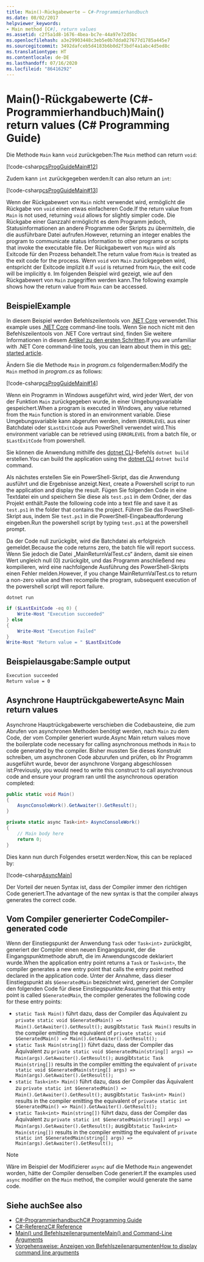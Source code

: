 ```yaml
---
title: Main()-Rückgabewerte – C#-Programmierhandbuch
ms.date: 08/02/2017
helpviewer_keywords:
- Main method [C#], return values
ms.assetid: c2f5a1d8-1676-4bea-bc7e-44a97e72d5bc
ms.openlocfilehash: a3e29903448c3eb5e0b7dda027677d1785a445e7
ms.sourcegitcommit: 3492dafceb5d4183b6b0d2f3bdf4a1abc4d5ed8c
ms.translationtype: HT
ms.contentlocale: de-DE
ms.lasthandoff: 07/16/2020
ms.locfileid: "86416292"
---
```

# <a name="main-return-values-c-programming-guide"></a><span data-ttu-id="52a2d-102">Main()-Rückgabewerte (C#-Programmierhandbuch)</span><span class="sxs-lookup"><span data-stu-id="52a2d-102">Main() return values (C# Programming Guide)</span></span>

<span data-ttu-id="52a2d-103">Die Methode `Main` kann `void` zurückgeben:</span><span class="sxs-lookup"><span data-stu-id="52a2d-103">The `Main` method can return `void`:</span></span>

 [!code-csharp[csProgGuideMain#12](~/samples/snippets/csharp/VS_Snippets_VBCSharp/csProgGuideMain/CS/Class3.cs#12)]

<span data-ttu-id="52a2d-104">Zudem kann `int` zurückgegeben werden:</span><span class="sxs-lookup"><span data-stu-id="52a2d-104">It can also return an `int`:</span></span>

 [!code-csharp[csProgGuideMain#13](~/samples/snippets/csharp/VS_Snippets_VBCSharp/csProgGuideMain/CS/Class3.cs#13)]

<span data-ttu-id="52a2d-105">Wenn der Rückgabewert von `Main` nicht verwendet wird, ermöglicht die Rückgabe von `void` einen etwas einfacheren Code.</span><span class="sxs-lookup"><span data-stu-id="52a2d-105">If the return value from `Main` is not used, returning `void` allows for slightly simpler code.</span></span> <span data-ttu-id="52a2d-106">Die Rückgabe einer Ganzzahl ermöglicht es dem Programm jedoch, Statusinformationen an andere Programme oder Skripts zu übermitteln, die die ausführbare Datei aufrufen.</span><span class="sxs-lookup"><span data-stu-id="52a2d-106">However, returning an integer enables the program to communicate status information to other programs or scripts that invoke the executable file.</span></span> <span data-ttu-id="52a2d-107">Der Rückgabewert von `Main` wird als Exitcode für den Prozess behandelt.</span><span class="sxs-lookup"><span data-stu-id="52a2d-107">The return value from `Main` is treated as the exit code for the process.</span></span> <span data-ttu-id="52a2d-108">Wenn `void` von `Main` zurückgegeben wird, entspricht der Exitcode implizit `0`.</span><span class="sxs-lookup"><span data-stu-id="52a2d-108">If `void` is returned from `Main`, the exit code will be implicitly `0`.</span></span> <span data-ttu-id="52a2d-109">Im folgenden Beispiel wird gezeigt, wie auf den Rückgabewert von `Main` zugegriffen werden kann.</span><span class="sxs-lookup"><span data-stu-id="52a2d-109">The following example shows how the return value from `Main` can be accessed.</span></span>

## <a name="example"></a><span data-ttu-id="52a2d-110">Beispiel</span><span class="sxs-lookup"><span data-stu-id="52a2d-110">Example</span></span>

<span data-ttu-id="52a2d-111">In diesem Beispiel werden Befehlszeilentools von [.NET Core](../../../core/index.yml) verwendet.</span><span class="sxs-lookup"><span data-stu-id="52a2d-111">This example uses [.NET Core](../../../core/index.yml) command-line tools.</span></span> <span data-ttu-id="52a2d-112">Wenn Sie noch nicht mit den Befehlszeilentools von .NET Core vertraut sind, finden Sie weitere Informationen in diesem [Artikel zu den ersten Schritten](../../../core/tutorials/with-visual-studio-code.md).</span><span class="sxs-lookup"><span data-stu-id="52a2d-112">If you are unfamiliar with .NET Core command-line tools, you can learn about them in this [get-started article](../../../core/tutorials/with-visual-studio-code.md).</span></span>

<span data-ttu-id="52a2d-113">Ändern Sie die Methode `Main` in *program.cs* folgendermaßen:</span><span class="sxs-lookup"><span data-stu-id="52a2d-113">Modify the `Main` method in *program.cs* as follows:</span></span>

 [!code-csharp[csProgGuideMain#14](~/samples/snippets/csharp/VS_Snippets_VBCSharp/csProgGuideMain/CS/Class3.cs#14)]

<span data-ttu-id="52a2d-114">Wenn ein Programm in Windows ausgeführt wird, wird jeder Wert, der von der Funktion `Main` zurückgegeben wurde, in einer Umgebungsvariable gespeichert.</span><span class="sxs-lookup"><span data-stu-id="52a2d-114">When a program is executed in Windows, any value returned from the `Main` function is stored in an environment variable.</span></span> <span data-ttu-id="52a2d-115">Diese Umgebungsvariable kann abgerufen werden, indem `ERRORLEVEL` aus einer Batchdatei oder `$LastExitCode` aus PowerShell verwendet wird.</span><span class="sxs-lookup"><span data-stu-id="52a2d-115">This environment variable can be retrieved using `ERRORLEVEL` from a batch file, or `$LastExitCode` from powershell.</span></span>

<span data-ttu-id="52a2d-116">Sie können die Anwendung mithilfe des [dotnet CLI](../../../core/tools/dotnet.md)-Befehls `dotnet build` erstellen.</span><span class="sxs-lookup"><span data-stu-id="52a2d-116">You can build the application using the [dotnet CLI](../../../core/tools/dotnet.md) `dotnet build` command.</span></span>

<span data-ttu-id="52a2d-117">Als nächstes erstellen Sie ein PowerShell-Skript, das die Anwendung ausführt und die Ergebnisse anzeigt.</span><span class="sxs-lookup"><span data-stu-id="52a2d-117">Next, create a Powershell script to run the application and display the result.</span></span> <span data-ttu-id="52a2d-118">Fügen Sie folgenden Code in eine Textdatei ein und speichern Sie diese als `test.ps1` in dem Ordner, der das Projekt enthält.</span><span class="sxs-lookup"><span data-stu-id="52a2d-118">Paste the following code into a text file and save it as `test.ps1` in the folder that contains the project.</span></span> <span data-ttu-id="52a2d-119">Führen Sie das PowerShell-Skript aus, indem Sie `test.ps1` in die PowerShell-Eingabeaufforderung eingeben.</span><span class="sxs-lookup"><span data-stu-id="52a2d-119">Run the powershell script by typing `test.ps1` at the powershell prompt.</span></span>

<span data-ttu-id="52a2d-120">Da der Code null zurückgibt, wird die Batchdatei als erfolgreich gemeldet.</span><span class="sxs-lookup"><span data-stu-id="52a2d-120">Because the code returns zero, the batch file will report success.</span></span> <span data-ttu-id="52a2d-121">Wenn Sie jedoch die Datei „MainReturnValTest.cs“ ändern, damit sie einen Wert ungleich null (0) zurückgibt, und das Programm anschließend neu kompilieren, wird eine nachfolgende Ausführung des PowerShell-Skripts einen Fehler melden.</span><span class="sxs-lookup"><span data-stu-id="52a2d-121">However, if you change MainReturnValTest.cs to return a non-zero value and then recompile the program, subsequent execution of the powershell script will report failure.</span></span>

```dotnetcli
dotnet run
```

```powershell
if ($LastExitCode -eq 0) {
    Write-Host "Execution succeeded"
} else
{
    Write-Host "Execution Failed"
}
Write-Host "Return value = " $LastExitCode
```

## <a name="sample-output"></a><span data-ttu-id="52a2d-122">Beispielausgabe:</span><span class="sxs-lookup"><span data-stu-id="52a2d-122">Sample output</span></span>

```txt
Execution succeeded
Return value = 0
```

## <a name="async-main-return-values"></a><span data-ttu-id="52a2d-123">Asynchrone Hauptrückgabewerte</span><span class="sxs-lookup"><span data-stu-id="52a2d-123">Async Main return values</span></span>

<span data-ttu-id="52a2d-124">Asynchrone Hauptrückgabewerte verschieben die Codebausteine, die zum Abrufen von asynchronen Methoden benötigt werden, nach `Main` zu dem Code, der vom Compiler generiert wurde.</span><span class="sxs-lookup"><span data-stu-id="52a2d-124">Async Main return values move the boilerplate code necessary for calling asynchronous methods in `Main` to code generated by the compiler.</span></span> <span data-ttu-id="52a2d-125">Bisher mussten Sie dieses Konstrukt schreiben, um asynchronen Code abzurufen und prüfen, ob Ihr Programm ausgeführt wurde, bevor der asynchrone Vorgang abgeschlossen ist:</span><span class="sxs-lookup"><span data-stu-id="52a2d-125">Previously, you would need to write this construct to call asynchronous code and ensure your program ran until the asynchronous operation completed:</span></span>

```csharp
public static void Main()
{
    AsyncConsoleWork().GetAwaiter().GetResult();
}

private static async Task<int> AsyncConsoleWork()
{
    // Main body here
    return 0;
}
```

<span data-ttu-id="52a2d-126">Dies kann nun durch Folgendes ersetzt werden:</span><span class="sxs-lookup"><span data-stu-id="52a2d-126">Now, this can be replaced by:</span></span>

[!code-csharp[AsyncMain](../../../../samples/snippets/csharp/main-arguments/program.cs#AsyncMain)]

<span data-ttu-id="52a2d-127">Der Vorteil der neuen Syntax ist, dass der Compiler immer den richtigen Code generiert.</span><span class="sxs-lookup"><span data-stu-id="52a2d-127">The advantage of the new syntax is that the compiler always generates the correct code.</span></span>

## <a name="compiler-generated-code"></a><span data-ttu-id="52a2d-128">Vom Compiler generierter Code</span><span class="sxs-lookup"><span data-stu-id="52a2d-128">Compiler-generated code</span></span>

<span data-ttu-id="52a2d-129">Wenn der Einstiegspunkt der Anwendung `Task` oder `Task<int>` zurückgibt, generiert der Compiler einen neuen Eingangspunkt, der die Eingangspunktmethode abruft, die im Anwendungscode deklariert wurde.</span><span class="sxs-lookup"><span data-stu-id="52a2d-129">When the application entry point returns a `Task` or `Task<int>`, the compiler generates a new entry point that calls the entry point method declared in the application code.</span></span> <span data-ttu-id="52a2d-130">Unter der Annahme, dass dieser Einstiegspunkt als `$GeneratedMain` bezeichnet wird, generiert der Compiler den folgenden Code für diese Einstiegspunkte:</span><span class="sxs-lookup"><span data-stu-id="52a2d-130">Assuming that this entry point is called `$GeneratedMain`, the compiler generates the following code for these entry points:</span></span>

- <span data-ttu-id="52a2d-131">`static Task Main()` führt dazu, dass der Compiler das Äquivalent zu `private static void $GeneratedMain() => Main().GetAwaiter().GetResult();` ausgibt</span><span class="sxs-lookup"><span data-stu-id="52a2d-131">`static Task Main()` results in the compiler emitting the equivalent of `private static void $GeneratedMain() => Main().GetAwaiter().GetResult();`</span></span>
- <span data-ttu-id="52a2d-132">`static Task Main(string[])` führt dazu, dass der Compiler das Äquivalent zu `private static void $GeneratedMain(string[] args) => Main(args).GetAwaiter().GetResult();` ausgibt</span><span class="sxs-lookup"><span data-stu-id="52a2d-132">`static Task Main(string[])` results in the compiler emitting the equivalent of `private static void $GeneratedMain(string[] args) => Main(args).GetAwaiter().GetResult();`</span></span>
- <span data-ttu-id="52a2d-133">`static Task<int> Main()` führt dazu, dass der Compiler das Äquivalent zu `private static int $GeneratedMain() => Main().GetAwaiter().GetResult();` ausgibt</span><span class="sxs-lookup"><span data-stu-id="52a2d-133">`static Task<int> Main()` results in the compiler emitting the equivalent of `private static int $GeneratedMain() => Main().GetAwaiter().GetResult();`</span></span>
- <span data-ttu-id="52a2d-134">`static Task<int> Main(string[])` führt dazu, dass der Compiler das Äquivalent zu `private static int $GeneratedMain(string[] args) => Main(args).GetAwaiter().GetResult();` ausgibt</span><span class="sxs-lookup"><span data-stu-id="52a2d-134">`static Task<int> Main(string[])` results in the compiler emitting the equivalent of `private static int $GeneratedMain(string[] args) => Main(args).GetAwaiter().GetResult();`</span></span>

> [!NOTE]
><span data-ttu-id="52a2d-135">Wäre im Beispiel der Modifizierer `async` auf die Methode `Main` angewendet worden, hätte der Compiler denselben Code generiert.</span><span class="sxs-lookup"><span data-stu-id="52a2d-135">If the examples used `async` modifier on the `Main` method, the compiler would generate the same code.</span></span>

## <a name="see-also"></a><span data-ttu-id="52a2d-136">Siehe auch</span><span class="sxs-lookup"><span data-stu-id="52a2d-136">See also</span></span>

- [<span data-ttu-id="52a2d-137">C#-Programmierhandbuch</span><span class="sxs-lookup"><span data-stu-id="52a2d-137">C# Programming Guide</span></span>](../index.md)
- [<span data-ttu-id="52a2d-138">C#-Referenz</span><span class="sxs-lookup"><span data-stu-id="52a2d-138">C# Reference</span></span>](../index.md)
- [<span data-ttu-id="52a2d-139">Main() und Befehlszeilenargumente</span><span class="sxs-lookup"><span data-stu-id="52a2d-139">Main() and Command-Line Arguments</span></span>](index.md)
- [<span data-ttu-id="52a2d-140">Vorgehensweise: Anzeigen von Befehlszeilenargumenten</span><span class="sxs-lookup"><span data-stu-id="52a2d-140">How to display command line arguments</span></span>](./how-to-display-command-line-arguments.md)
